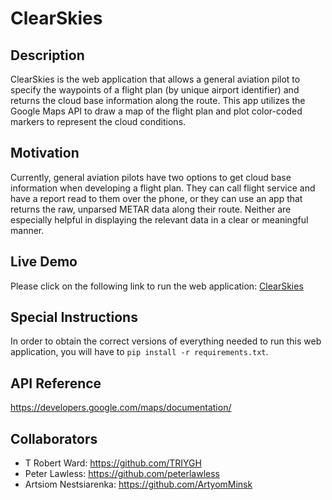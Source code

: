 # ClearSkies

## Description

ClearSkies is the web application that allows a general aviation pilot to specify the waypoints
of a flight plan (by unique airport identifier) and returns the cloud base information
along the route.
This app utilizes the Google Maps API to draw a map of the flight plan and plot
color-coded markers to represent the cloud conditions.

## Motivation

Currently, general aviation pilots have two options to get cloud base information when developing a flight plan. They can call flight service and have a report read to them over the phone, or they can use an app that returns the raw, unparsed METAR data along their route. Neither are especially helpful in displaying the relevant data in a clear or meaningful manner.

## Live Demo

Please click on the following link to run the web application: [ClearSkies](http://clearskies.herokuapp.com/)

## Special Instructions

In order to obtain the correct versions of everything needed to run this web application,
you will have to ```pip install -r requirements.txt```.

## API Reference

https://developers.google.com/maps/documentation/

## Collaborators

- T Robert Ward: https://github.com/TRIYGH
- Peter Lawless: https://github.com/peterlawless
- Artsiom Nestsiarenka: https://github.com/ArtyomMinsk
